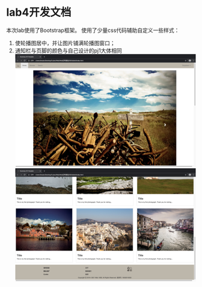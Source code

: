 # lab4开发文档
本次lab使用了Bootstrap框架。
使用了少量css代码辅助自定义一些样式：
1. 使轮播图居中，并让图片铺满轮播图窗口；
2. 通知栏与页脚的颜色与自己设计的pj1大体相同
![home1](images/home/home1.png)
![home2](images/home/home2.png)
